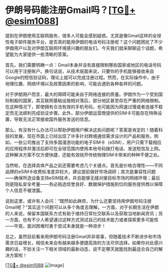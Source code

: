 # 伊朗号码能注册Gmail吗？[[TG💪+ @esim1088](https://t.me/s/esim1088)]

提到在伊朗使用互联网服务，很多人可能会感到疑惑。尤其是像Gmail这样的全球性电子邮件服务平台，是否真的能用伊朗的电话号码注册呢？这个问题困扰了不少伊朗用户以及对伊朗互联网环境感兴趣的朋友们。今天我们就来聊聊这个话题，希望能为大家提供一些清晰的答案。

首先，我们需要明确一点：Gmail本身并没有直接限制哪些国家或地区的电话号码可以用于注册账户。换句话说，从技术层面来说，只要你的手机能够接收来自Google的短信验证码，理论上就可以完成注册过程。然而，在实际操作中，由于地理位置、网络环境以及政策因素的影响，可能会遇到各种各样的问题。

对于伊朗用户而言，最大的障碍可能来自于网络连接的质量。伊朗作为一个受到国际制裁的国家，其互联网基础设施相对落后，部分地区甚至存在严重的网络限制。在这种情况下，即使拥有合法有效的手机号码，也可能因为网速过慢或者连接不稳定而无法顺利完成验证步骤。此外，部分伊朗运营商提供的SIM卡可能存在特殊设置，导致无法正常接收国外服务发送的信息。

那么，有没有什么办法可以帮助伊朗用户解决这些问题呢？答案是肯定的！随着科技的发展，现在市面上已经出现了许多针对跨境通信需求设计的产品和服务。例如，一些公司推出了支持多国漫游功能的电子SIM卡（eSIM），用户只需下载相应的应用程序并激活后即可在全球范围内使用本地号码拨打电话、发送短信及上网。这种解决方案不仅方便快捷，还能有效绕开传统物理SIM卡带来的种种不便之处。

当然啦，在选择具体产品之前还需要考虑几个关键点。首先是价格合理性——不同品牌的eSIM卡收费标准差异较大，建议提前做好市场调研；其次是兼容性问题——确保所选设备支持eSIM技术，并且能够无缝对接目标市场的网络环境；最后则是隐私安全考量——务必挑选信誉良好、数据保护措施到位的服务提供商以保障个人信息不被泄露。

说到这里，或许有人会问：“既然如此麻烦，为什么还要坚持用伊朗号码注册Gmail呢？”其实这个问题可以从多个角度去理解。一方面，对于长期生活在伊朗的人来说，保留本国联系方式有助于维持日常社交联系以及获取当地新闻资讯；另一方面，也有不少人希望通过这种方式测试自己的技术能力或者探索更多可能性——毕竟，面对困难时勇于尝试本身就是一种进步！

总之，虽然目前看来用伊朗号码注册Gmail并非易事，但随着技术不断进步和市场需求日益增长，相信未来会有越来越多便捷高效的方法可供选择。如果你对此感兴趣的话，不妨关注一下相关领域的最新动态，说不定哪天就能找到最适合自己的解决方案啦！

[[TG💪+ @esim1088](https://t.me/s/esim1088) ![Image](https://i.postimg.cc/4NQfJmqS/Snipaste-2025-05-13-00-14-12.png)]